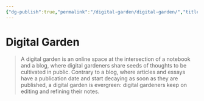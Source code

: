```yaml
---
{"dg-publish":true,"permalink":"/digital-garden/digital-garden/","title":"Digital Garden","tags":["learning"]}
---
```



# Digital Garden

> A digital garden is an online space at the intersection of a notebook and a blog, where digital gardeners share seeds of thoughts to be cultivated in public. Contrary to a blog, where articles and essays have a publication date and start decaying as soon as they are published, a digital garden is evergreen: digital gardeners keep on editing and refining their notes.


